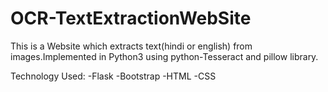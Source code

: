 # OCR-TextExtractionWebSite
This is a Website which extracts text(hindi or english) from images.Implemented in Python3 using python-Tesseract and pillow library.

Technology Used:
-Flask
-Bootstrap
-HTML
-CSS
